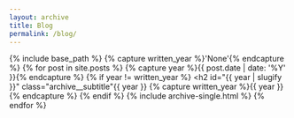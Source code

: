 ```yaml
---
layout: archive
title: Blog
permalink: /blog/
---
```


{% include base_path %}
{% capture written_year %}'None'{% endcapture %}
{% for post in site.posts %}
  {% capture year %}{{ post.date | date: '%Y' }}{% endcapture %}
  {% if year != written_year %}
    <h2 id="{{ year | slugify }}" class="archive__subtitle"{{ year }}</h2>
    {% capture written_year %}{{ year }}{% endcapture %}
  {% endif %}
  {% include archive-single.html %}
{% endfor %}